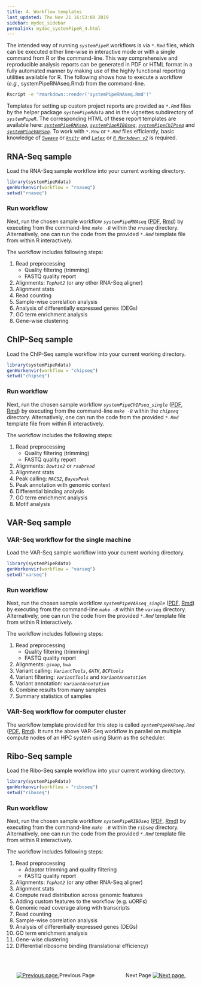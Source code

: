 ```yaml
---
title: 4. Workflow templates
last_updated: Thu Nov 21 16:53:08 2019
sidebar: mydoc_sidebar
permalink: mydoc_systemPipeR_4.html
---
```


The intended way of running _`systemPipeR`_ workflows is via _`*.Rmd`_ files, which 
can be executed either line-wise in interactive mode or with a single command from 
R or the command-line. This way comprehensive and reproducible analysis reports 
can be generated in PDF or HTML format in a fully automated manner by making use 
of the highly functional reporting utilities available for R. 
The following shows how to execute a workflow (*e.g.*, systemPipeRNAseq.Rmd)
from the command-line.


```bash
Rscript -e "rmarkdown::render('systemPipeRNAseq.Rmd')"
```

Templates for setting up custom project reports are provided as _`*.Rmd`_ files by the helper package _`systemPipeRdata`_ and in the vignettes subdirectory of _`systemPipeR`_. The corresponding HTML of these report templates are available here: [_`systemPipeRNAseq`_](http://www.bioconductor.org/packages/devel/data/experiment/vignettes/systemPipeRdata/inst/doc/systemPipeRNAseq.html), [_`systemPipeRIBOseq`_](http://www.bioconductor.org/packages/devel/data/experiment/vignettes/systemPipeRdata/inst/doc/systemPipeRIBOseq.html), [_`systemPipeChIPseq`_](http://www.bioconductor.org/packages/devel/data/experiment/vignettes/systemPipeRdata/inst/doc/systemPipeChIPseq.html) and [_`systemPipeVARseq`_](http://www.bioconductor.org/packages/devel/data/experiment/vignettes/systemPipeRdata/inst/doc/systemPipeVARseq.html). To work with _`*.Rnw`_ or _`*.Rmd`_ files efficiently, basic knowledge of [_`Sweave`_](https://www.stat.uni-muenchen.de/~leisch/Sweave/) or [_`knitr`_](http://yihui.name/knitr/) and [_`Latex`_](http://www.latex-project.org/) or [_`R Markdown v2`_](http://rmarkdown.rstudio.com/) is required. 

## RNA-Seq sample

Load the RNA-Seq sample workflow into your current working directory.


```r
library(systemPipeRdata)
genWorkenvir(workflow = "rnaseq")
setwd("rnaseq")
```

### Run workflow

Next, run the chosen sample workflow _`systemPipeRNAseq`_ ([PDF](https://github.com/tgirke/systemPipeRdata/blob/master/inst/extdata/workflows/rnaseq/systemPipeRNAseq.pdf?raw=true), [Rmd](https://github.com/tgirke/systemPipeRdata/blob/master/inst/extdata/workflows/rnaseq/systemPipeRNAseq.Rmd)) by executing from the command-line _`make -B`_ within the _`rnaseq`_ directory. Alternatively, one can run the code from the provided _`*.Rmd`_ template file from within R interactively. 

The workflow includes following steps:

1. Read preprocessing
    + Quality filtering (trimming)
    + FASTQ quality report
2. Alignments: _`Tophat2`_ (or any other RNA-Seq aligner)
3. Alignment stats 
4. Read counting 
5. Sample-wise correlation analysis
6. Analysis of differentially expressed genes (DEGs)
7. GO term enrichment analysis
8. Gene-wise clustering

## ChIP-Seq sample

Load the ChIP-Seq sample workflow into your current working directory.


```r
library(systemPipeRdata)
genWorkenvir(workflow = "chipseq")
setwd("chipseq")
```

### Run workflow

Next, run the chosen sample workflow _`systemPipeChIPseq_single`_ ([PDF](https://github.com/tgirke/systemPipeRdata/blob/master/inst/extdata/workflows/chipseq/systemPipeChIPseq.pdf?raw=true), [Rmd](https://github.com/tgirke/systemPipeRdata/blob/master/inst/extdata/workflows/chipseq/systemPipeChIPseq.Rmd)) by executing from the command-line _`make -B`_ within the _`chipseq`_ directory. Alternatively, one can run the code from the provided _`*.Rmd`_ template file from within R interactively. 

The workflow includes the following steps:

1. Read preprocessing
    + Quality filtering (trimming)
    + FASTQ quality report
2. Alignments: _`Bowtie2`_ or _`rsubread`_
3. Alignment stats 
4. Peak calling: _`MACS2`_, _`BayesPeak`_ 
5. Peak annotation with genomic context
6. Differential binding analysis
7. GO term enrichment analysis
8. Motif analysis

## VAR-Seq sample 

### VAR-Seq workflow for the single machine

Load the VAR-Seq sample workflow into your current working directory.


```r
library(systemPipeRdata)
genWorkenvir(workflow = "varseq")
setwd("varseq")
```

### Run workflow

Next, run the chosen sample workflow _`systemPipeVARseq_single`_ ([PDF](https://github.com/tgirke/systemPipeRdata/blob/master/inst/extdata/workflows/varseq/systemPipeVARseq_single.pdf?raw=true), [Rmd](https://github.com/tgirke/systemPipeRdata/blob/master/inst/extdata/workflows/varseq/systemPipeVARseq_single.Rmd)) by executing from the command-line _`make -B`_ within the _`varseq`_ directory. Alternatively, one can run the code from the provided _`*.Rmd`_ template file from within R interactively. 

The workflow includes following steps:

1. Read preprocessing
    + Quality filtering (trimming)
    + FASTQ quality report
2. Alignments: _`gsnap`_, _`bwa`_
3. Variant calling: _`VariantTools`_, _`GATK`_, _`BCFtools`_
4. Variant filtering: _`VariantTools`_ and _`VariantAnnotation`_
5. Variant annotation: _`VariantAnnotation`_
6. Combine results from many samples
7. Summary statistics of samples

### VAR-Seq workflow for computer cluster

The workflow template provided for this step is called _`systemPipeVARseq.Rmd`_ ([PDF](https://github.com/tgirke/systemPipeRdata/blob/master/inst/extdata/workflows/varseq/systemPipeVARseq.pdf?raw=true), [Rmd](https://github.com/tgirke/systemPipeRdata/blob/master/inst/extdata/workflows/varseq/systemPipeVARseq.Rmd)).
It runs the above VAR-Seq workflow in parallel on multiple compute nodes of an HPC system using Slurm as the scheduler. 

## Ribo-Seq sample

Load the Ribo-Seq sample workflow into your current working directory.


```r
library(systemPipeRdata)
genWorkenvir(workflow = "riboseq")
setwd("riboseq")
```

### Run workflow

Next, run the chosen sample workflow _`systemPipeRIBOseq`_ ([PDF](https://github.com/tgirke/systemPipeRdata/blob/master/inst/extdata/workflows/riboseq/systemPipeRIBOseq.pdf?raw=true), [Rmd](https://github.com/tgirke/systemPipeRdata/blob/master/inst/extdata/workflows/ribseq/systemPipeRIBOseq.Rmd)) by executing from the command-line _`make -B`_ within the _`ribseq`_ directory. Alternatively, one can run the code from the provided _`*.Rmd`_ template file from within R interactively. 

The workflow includes following steps:

1. Read preprocessing
    + Adaptor trimming and quality filtering
    + FASTQ quality report
2. Alignments: _`Tophat2`_ (or any other RNA-Seq aligner)
3. Alignment stats
4. Compute read distribution across genomic features
5. Adding custom features to the workflow (e.g. uORFs)
6. Genomic read coverage along with transcripts
7. Read counting 
8. Sample-wise correlation analysis
9. Analysis of differentially expressed genes (DEGs)
10. GO term enrichment analysis
11. Gene-wise clustering
12. Differential ribosome binding (translational efficiency)

<br><br><center><a href="mydoc_systemPipeR_3.html"><img src="images/left_arrow.png" alt="Previous page."></a>Previous Page &nbsp; &nbsp; &nbsp; &nbsp; &nbsp; &nbsp; &nbsp; &nbsp; &nbsp; &nbsp; Next Page
<a href="mydoc_systemPipeR_5.html"><img src="images/right_arrow.png" alt="Next page."></a></center>
